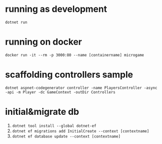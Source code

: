 # running as development
`dotnet run`

# running on docker
`docker run -it --rm -p 3000:80 --name [containername] microgame`

# scaffolding controllers sample
`dotnet aspnet-codegenerator controller -name PlayersController -async -api -m Player -dc GameContext -outDir Controllers`

# initial&migrate db
1. `dotnet tool install --global dotnet-ef`
2. `dotnet ef migrations add InitialCreate --context [contextname]`
3. `dotnet ef database update --context [contextname]`
